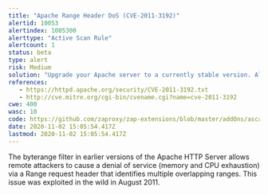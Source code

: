 ```yaml
---
title: "Apache Range Header DoS (CVE-2011-3192)"
alertid: 10053
alertindex: 1005300
alerttype: "Active Scan Rule"
alertcount: 1
status: beta
type: alert
risk: Medium
solution: "Upgrade your Apache server to a currently stable version. Alternative solutions or workarounds are outlined in the references. "
references:
   - https://httpd.apache.org/security/CVE-2011-3192.txt
   - http://cve.mitre.org/cgi-bin/cvename.cgi?name=cve-2011-3192
cwe: 400
wasc: 10
code: https://github.com/zaproxy/zap-extensions/blob/master/addOns/ascanrulesBeta/src/main/java/org/zaproxy/zap/extension/ascanrulesBeta/ApacheRangeHeaderDosScanRule.java
date: 2020-11-02 15:05:54.417Z
lastmod: 2020-11-02 15:05:54.417Z
---
```

The byterange filter in earlier versions of the Apache HTTP Server allows remote attackers to cause a denial of service (memory and CPU exhaustion) via a Range request header that identifies multiple overlapping ranges. This issue was exploited in the wild in August 2011.
